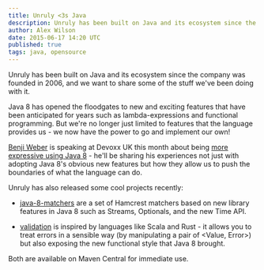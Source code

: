 ```yaml
---
title: Unruly <3s Java
description: Unruly has been built on Java and its ecosystem since the company was founded in 2006, and we want to share some of the stuff we've been doing with it.
author: Alex Wilson
date: 2015-06-17 14:20 UTC
published: true
tags: java, opensource
---
```

Unruly has been built on Java and its ecosystem since the company was founded in 2006, and we want to share some of the stuff we've been doing with it.

Java 8 has opened the floodgates to new and exciting features that have been anticipated for years such as lambda-expressions and functional programming. But we're no longer just limited to features that the language provides us - we now have the power to go and implement our own!

[Benji Weber](http://benjiweber.co.uk/) is speaking at Devoxx UK this month about being [more expressive using Java 8](http://cfp.devoxx.co.uk/2015/talk/DFT-5935/Express_yourself_with_Java_8) - he'll be sharing his experiences not just with adopting Java 8's obvious new features but how they allow us to push the boundaries of what the language can do.

Unruly has also released some cool projects recently:

 * [java-8-matchers](https://github.com/unruly/java-8-matchers) are a set of Hamcrest matchers based on new library features in Java 8 such as Streams, Optionals, and the new Time API.

 * [validation](http://tech.unruly.co/validation) is inspired by languages like Scala and Rust - it allows you to treat errors in a sensible way (by manipulating a pair of <Value, Error>) but also exposing the new functional style that Java 8 brought.

Both are available on Maven Central for immediate use.
